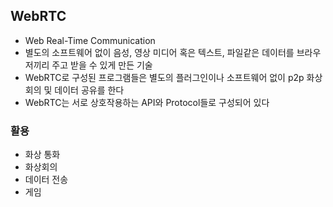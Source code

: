 ## WebRTC

- Web Real-Time Communication
- 별도의 소프트웨어 없이 음성, 영상 미디어 혹은 텍스트, 파일같은 데이터를 브라우저끼리 주고 받을 수 있게 만든 기술
- WebRTC로 구성된 프로그램들은 별도의 플러그인이나 소프트웨어 없이 p2p 화상회의 및 데이터 공유를 한다
- WebRTC는 서로 상호작용하는 API와 Protocol들로 구성되어 있다

### 활용

- 화상 통화
- 화상회의
- 데이터 전송
- 게임

